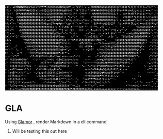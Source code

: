 
![](./src/dba.gif)

# GLA

Using [Glamor](https://github.com/charmbracelet/glamour) , render Markdown in a cli command 

1. Will be testing this out here
